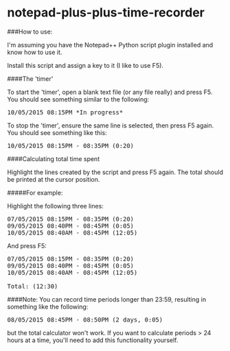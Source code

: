 # notepad-plus-plus-time-recorder

###How to use:

I'm assuming you have the Notepad++ Python script plugin installed and know how to use it.

Install this script and assign a key to it (I like to use F5).

####The 'timer'

To start the 'timer', open a blank text file (or any file really) and press F5.  You should see something similar to the following:
<pre>
10/05/2015 08:15PM *In progress* 
</pre>
To stop the 'timer', ensure the same line is selected, then press F5 again.  You should see something like this:
<pre>
10/05/2015 08:15PM - 08:35PM (0:20) 
</pre>
####Calculating total time spent

Highlight the lines created by the script and press F5 again.  The total should be printed at the cursor position.

#####For example:

Highlight the following three lines:
<pre>
07/05/2015 08:15PM - 08:35PM (0:20)
09/05/2015 08:40PM - 08:45PM (0:05) 
10/05/2015 08:40AM - 08:45PM (12:05)
</pre>
And press F5:
<pre>
07/05/2015 08:15PM - 08:35PM (0:20)
09/05/2015 08:40PM - 08:45PM (0:05) 
10/05/2015 08:40AM - 08:45PM (12:05)

Total: (12:30)
</pre>

####Note:
You can record time periods longer than 23:59, resulting in something like the following:
<pre>
08/05/2015 08:45PM - 08:50PM (2 days, 0:05) 
</pre>
but the total calculator won't work.  If you want to calculate periods > 24 hours at a time, you'll need to add this functionality yourself.


